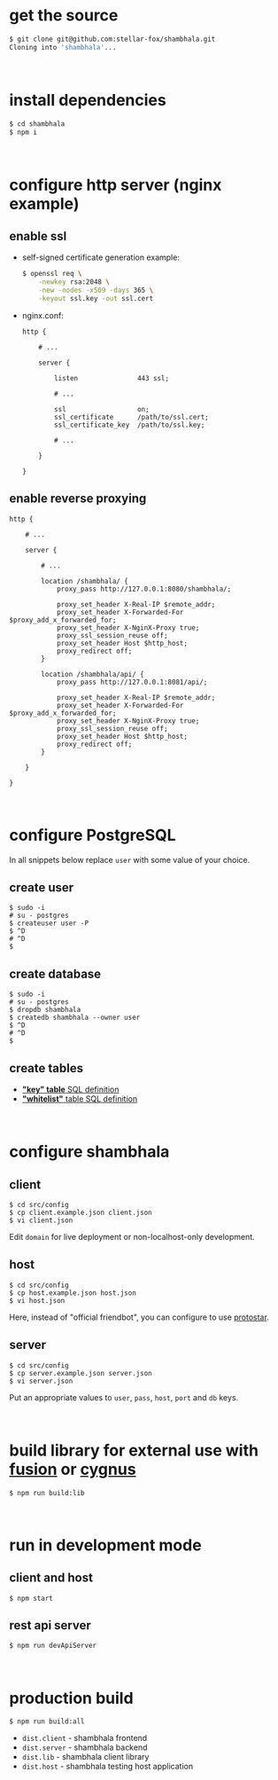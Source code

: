 # get the source

```bash
$ git clone git@github.com:stellar-fox/shambhala.git
Cloning into 'shambhala'...
```

<br/>




# install dependencies

```bash
$ cd shambhala
$ npm i
```

<br />




# configure http server (nginx example)

## enable ssl

* self-signed certificate generation example:

    ```bash
    $ openssl req \
        -newkey rsa:2048 \
        -new -nodes -x509 -days 365 \
        -keyout ssl.key -out ssl.cert
    ```

* nginx.conf:

    ```
    http {

        # ...

        server {

            listen               443 ssl;

            # ...

            ssl                  on;
            ssl_certificate      /path/to/ssl.cert;
            ssl_certificate_key  /path/to/ssl.key;

            # ...

        }

    }
    ```


## enable reverse proxying

```
http {

    # ...

    server {

        # ...

        location /shambhala/ {
            proxy_pass http://127.0.0.1:8080/shambhala/;

            proxy_set_header X-Real-IP $remote_addr;
            proxy_set_header X-Forwarded-For $proxy_add_x_forwarded_for;
            proxy_set_header X-NginX-Proxy true;
            proxy_ssl_session_reuse off;
            proxy_set_header Host $http_host;
            proxy_redirect off;
        }

        location /shambhala/api/ {
            proxy_pass http://127.0.0.1:8081/api/;

            proxy_set_header X-Real-IP $remote_addr;
            proxy_set_header X-Forwarded-For $proxy_add_x_forwarded_for;
            proxy_set_header X-NginX-Proxy true;
            proxy_ssl_session_reuse off;
            proxy_set_header Host $http_host;
            proxy_redirect off;
        }

    }

}
```

<br />




# configure PostgreSQL

In all snippets below replace `user` with some value of your choice.


## create user

```
$ sudo -i
# su - postgres
$ createuser user -P
$ ^D
# ^D
$
```


## create database

```
$ sudo -i
# su - postgres
$ dropdb shambhala
$ createdb shambhala --owner user
$ ^D
# ^D
$
```


## create tables

* [**"key" table** SQL definition](./03.datatypes.md#backend-database---key-table)
* [**"whitelist"** table SQL definition](./03.datatypes.md#backend-database---whitelist-table)

<br />




# configure shambhala

## client

```
$ cd src/config
$ cp client.example.json client.json
$ vi client.json
```

Edit `domain` for live deployment or non-localhost-only development.


## host

```
$ cd src/config
$ cp host.example.json host.json
$ vi host.json
```

Here, instead of "official friendbot", you can configure to use [protostar].


## server

```
$ cd src/config
$ cp server.example.json server.json
$ vi server.json
```

Put an appropriate values to `user`, `pass`, `host`, `port` and `db` keys.

<br />




# build library for external use with [fusion] or [cygnus]

```
$ npm run build:lib
```

<br />




# run in development mode

## client and host

```
$ npm start
```


## rest api server

```
$ npm run devApiServer
```

<br />




# production build

```
$ npm run build:all
```

* `dist.client` - shambhala frontend
* `dist.server` - shambhala backend
* `dist.lib` - shambhala client library
* `dist.host` - shambhala testing host application

<br />




[protostar]: https://github.com/stellar-fox/protostar
[fusion]:https://github.com/stellar-fox/fusion
[cygnus]: https://github.com/stellar-fox/cygnus
